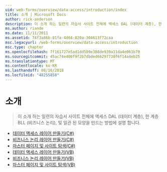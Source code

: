 ```yaml
---
uid: web-forms/overview/data-access/introduction/index
title: 소개 | Microsoft Docs
author: rick-anderson
description: 이 소개 하는 일련의 자습서 사이트 전체에 액세스 DAL (데이터 계층), 한 계층 BLL (비즈니스 논리), 및 일관 된 모양을 만드는 방법에 설명 합니다.
ms.author: riande
ms.date: 11/11/2011
ms.assetid: 74f3a86b-81fa-4d64-820a-304613f72caa
msc.legacyurl: /web-forms/overview/data-access/introduction
msc.type: chapter
ms.openlocfilehash: 7f161727e5ad1dd509e308de939a11da4e061b70
ms.sourcegitcommit: 45ac74e400f9f2b7dbded66297730f6f14a4eb25
ms.translationtype: MT
ms.contentlocale: ko-KR
ms.lasthandoff: 08/16/2018
ms.locfileid: "48255858"
---
```

<a name="introduction"></a>소개
====================
> 이 소개 하는 일련의 자습서 사이트 전체에 액세스 DAL (데이터 계층), 한 계층 BLL (비즈니스 논리), 및 일관 된 모양을 만드는 방법에 설명 합니다.


- [데이터 액세스 레이어 만들기(C#)](creating-a-data-access-layer-cs.md)
- [비즈니스 논리 레이어 만들기(C#)](creating-a-business-logic-layer-cs.md)
- [마스터 페이지 및 사이트 탐색(C#)](master-pages-and-site-navigation-cs.md)
- [데이터 액세스 레이어 만들기(VB)](creating-a-data-access-layer-vb.md)
- [비즈니스 논리 레이어 만들기(VB)](creating-a-business-logic-layer-vb.md)
- [마스터 페이지 및 사이트 탐색(VB)](master-pages-and-site-navigation-vb.md)
